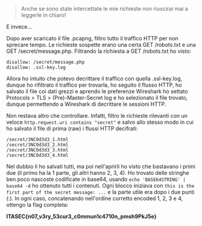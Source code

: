 > Anche se sono state intercettate le mie richieste non riuscirai mai a leggerle in chiaro!

E invece...

Dopo aver scaricato il file .pcapng, filtro tutto il traffico HTTP per non sprecare tempo. Le richieste sospette erano una certa GET /robots.txt e una GET /secret/message.php. Filtrando la richiesta a GET /robots.txt ho visto:

```
disallow: /secret/message.php
disallow: .ssl-key.log
```

Allora ho intuito che potevo decrittare il traffico con quella .ssl-key.log, dunque ho rifiltrato il traffico per trovarla, ho seguito il flusso HTTP, ho salvato il file coi dati grezzi e aprendo le preferenze Wireshark ho settato Protocols > TLS > (Pre)-Master-Secret log e ho selezionato il file trovato, dunque permettendo a Wireshark di decrittare le sessioni HTTP.

Non restava altro che controllare. Infatti, filtro le richieste rilevanti con un veloce `http.request.uri contains "secret"` e salvo allo stesso modo in cui ho salvato il file di prima (raw) i flussi HTTP decifrati:

```
/secret/3NC0d3d3_1.html 
/secret/3NC0d3d3_2.html
/secret/3NC0d3d3_3.html 
/secret/3NC0d3d3_4.html  
```

Nel dubbio li ho salvati tutti, ma poi nell'aprirli ho visto che bastavano i primi due (il primo ha la 1 parte, gli altri hanno 2, 3, 4). Ho trovato delle stringhe ben poco nascoste codificate in base64, usando `echo 'BASE64STRING' | base64 -d` ho ottenuto tutti i contenuti. Ogni blocco iniziava con `this is the first part of the secret message: ...` e la parte utile era dopo i due punti (:). In ogni caso, concatenando nell'ordine corretto encoded 1, 2, 3 e 4, ottengo la flag completa:

**ITASEC{n07_v3ry_53cur3_c0mmun1c4710n_pmsh9PkJ5e}**